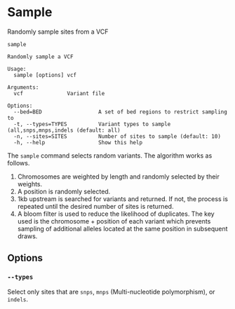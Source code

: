 # Sample

Randomly sample sites from a VCF

```
sample

Randomly sample a VCF

Usage:
  sample [options] vcf

Arguments:
  vcf              Variant file

Options:
  --bed=BED                  A set of bed regions to restrict sampling to
  -t, --types=TYPES          Variant types to sample (all,snps,mnps,indels (default: all)
  -n, --sites=SITES          Number of sites to sample (default: 10)
  -h, --help                 Show this help
```

The `sample` command selects random variants. The algorithm works as follows.

1. Chromosomes are weighted by length and randomly selected by their weights.
2. A position is randomly selected.
3. 1kb upstream is searched for variants and returned. If not, the process is repeated until the desired number of sites is returned.
4. A bloom filter is used to reduce the likelihood of duplicates. The key used is the chromosome + position of each variant which prevents sampling of additional alleles located at the same position in subsequent draws.

## Options

### `--types`

Select only sites that are `snps`, `mnps` (Multi-nucleotide polymorphism), or `indels`.